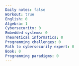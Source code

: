 ```yaml
---
Daily notes: false
Workout: true
English: 0
Algebra: 1
Cybersecurity: 0
Embedded systems: 0
Theoretical informatics: 0
Programming challenges: 0
Path to cybersecurity expert: 0
Book: 0
Programming paradigms: 0
---
```




